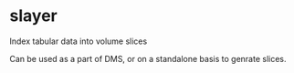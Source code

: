 # slayer
Index tabular data into volume slices

Can be used as a part of DMS, or on a standalone basis to genrate slices.
